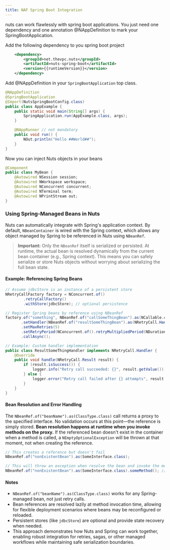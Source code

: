 ```yaml
---
title: NAF Spring Boot Integration
---
```


nuts can work flawlessly with spring boot applications. You just need one dependency and one annotation @NAppDefinition to mark your SpringBootApplication.

Add the following dependency to you spring boot project
```xml
    <dependency>
        <groupId>net.thevpc.nuts</groupId>
        <artifactId>nuts-spring-boot</artifactId>
        <version>{{runtimeVersion}}</version>
    </dependency>
```

Add @NAppDefinition in your `SpringBootApplication` top class.

```java
@NAppDefinition
@SpringBootApplication
@Import(NutsSpringBootConfig.class)
public class AppExample {
    public static void main(String[] args) {
        SpringApplication.run(AppExample.class, args);
    }

    @NAppRunner // not mandatory
    public void run() {
        NOut.println("Hello ##World##");
    }
}
```

Now you can inject Nuts objects in your beans

```java
@Component
public class MyBean {
    @Autowired NSession session;
    @Autowired NWorkspace workspace;
    @Autowired NConcurrent concurrent;
    @Autowired NTerminal term;
    @Autowired NPrintStream out;
}

```

### Using Spring-Managed Beans in Nuts

Nuts can automatically integrate with Spring's application context. By default, `NBeanContainer` is wired with the Spring context, which allows any object managed by Spring to be referenced in Nuts using `NBeanRef`.

> **Important:** Only the `NBeanRef` itself is serialized or persisted. At runtime, the actual bean is resolved dynamically from the current bean container (e.g., Spring context). This means you can safely serialize or store Nuts objects without worrying about serializing the full bean state.

#### Example: Referencing Spring Beans

```java
// Assume jdbcStore is an instance of a persistent store
NRetryCallFactory factory = NConcurrent.of()
        .retryCallFactory()
        .withStore(jdbcStore); // optional persistence

// Register Spring beans by reference using NBeanRef
factory.of("something", NBeanRef.of("callSomeThingBean").as(NCallable.class))
       .setHandler(NBeanRef.of("resultSomeThingBean").as(NRetryCall.Handler.class))
       .setMaxRetries(5)
       .setRetryPeriod(NConcurrent.of().retryMultipliedPeriod(NDuration.ofSeconds(1), 1))
       .callAsync();

// Example: Custom handler implementation
public class ResultSomeThingHandler implements NRetryCall.Handler {
    @Override
    public void handle(NRetryCall.Result result) {
        if (result.isSuccess()) {
            logger.info("Retry call succeeded: {}", result.getValue());
        } else {
            logger.error("Retry call failed after {} attempts", result.getAttempts(), result.getException());
        }
    }
}
```

#### Bean Resolution and Error Handling

The `NBeanRef.of("beanName").as(ClassType.class)` call returns a proxy to the specified interface. No validation occurs at this point—the reference is simply stored. **Bean resolution happens at runtime when you invoke methods on the proxy.** If the referenced bean doesn't exist in the container when a method is called, a `NEmptyOptionalException` will be thrown at that moment, not when creating the reference.

```java
// This creates a reference but doesn't fail
NBeanRef.of("nonExistentBean").as(SomeInterface.class);

// This will throw an exception when resolve the bean and invoke the method
NBeanRef.of("nonExistentBean").as(SomeInterface.class).someMethod(); // ← Error thrown here
```

#### Notes

* `NBeanRef.of("beanName").as(ClassType.class)` works for any Spring-managed bean, not just retry calls.
* Bean references are resolved lazily at method invocation time, allowing for flexible deployment scenarios where beans may be reconfigured or reloaded.
* Persistent stores (like `jdbcStore`) are optional and provide state recovery when needed.
* This approach demonstrates how Nuts and Spring can work together, enabling robust integration for retries, sagas, or other managed workflows while maintaining safe serialization boundaries.
